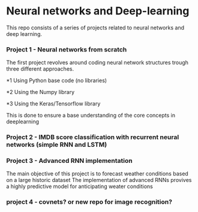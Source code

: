 # Neural networks and Deep-learning

This repo consists of a series of projects related to neural networks and deep learning.

### Project 1 - Neural networks from scratch
The first project revolves around coding neural network structures trough three different approaches.

*1 Using Python base code (no libraries)

*2 Using the Numpy library

*3 Using the Keras/Tensorflow library

This is done to ensure a base understanding of the core concepts in deeplearning


### Project 2 - IMDB score classification with recurrent neural networks (simple RNN and LSTM)


### Project 3 - Advanced RNN implementation
The main objective of this project is to forecast weather conditions based on a large historic dataset
The implementation of advanced RNNs provives a highly predictive model for anticipating weater conditions

### project 4 - covnets? or new repo for image recognition?
